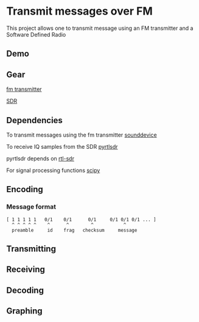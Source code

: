 # Transmit messages over FM

This project allows one to transmit message using an FM transmitter and a Software Defined Radio

## Demo

## Gear

[fm transmitter](https://www.amazon.com/Transmitter-Universal-Wireless-Modulator-Hands-Free/dp/B018QN4INM?ref_=Oct_RAsinC_Ajax_13981621_0&pf_rd_r=HYPJ70XTBZDEX86512J0&pf_rd_p=982c6428-962f-5497-bdb9-7d8edb4e2272&pf_rd_s=merchandised-search-6&pf_rd_t=101&pf_rd_i=13981621&pf_rd_m=ATVPDKIKX0DER)

[SDR](https://www.amazon.com/NooElec-NESDR-Mini-Compatible-Packages/dp/B009U7WZCA/ref=sr_1_3?keywords=realtek+sdr&qid=1573069453&sr=8-3)

## Dependencies

To transmit messages using the fm transmitter
[sounddevice](https://python-sounddevice.readthedocs.io/en/0.3.14/index.html)

To receive IQ samples from the SDR
[pyrtlsdr](https://github.com/roger-/pyrtlsdr)

pyrtlsdr depends on [rtl-sdr](https://osmocom.org/projects/rtl-sdr/wiki/Rtl-sdr)

For signal processing functions
[scipy](https://www.scipy.org/)

## Encoding

### Message format

```
[ 1 1 1 1 1   0/1    0/1      0/1     0/1 0/1 0/1 ... ]
  ^ ^ ^ ^ ^    ^      ^        ^           ^
  preamble     id    frag   checksum     message
```


## Transmitting

## Receiving

## Decoding

## Graphing
